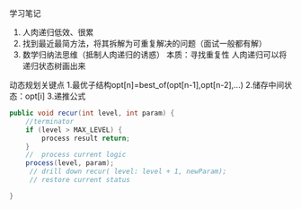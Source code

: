 学习笔记

1. 人肉递归低效、很累
2. 找到最近最简方法，将其拆解为可重复解决的问题（面试一般都有解）
3. 数学归纳法思维（抵制人肉递归的诱惑） 本质：寻找重复性 人肉递归可以将递归状态树画出来

动态规划关键点 
1.最优子结构opt[n]=best_of(opt[n-1],opt[n-2],...) 
2.储存中间状态：opt[i] 
3.递推公式
```java
public void recur(int level, int param) { 
    //terminator 
    if (level > MAX_LEVEL) { 
        process result return; 
    } 
    //  process current logic 
    process(level, param);
     // drill down recur( level: level + 1, newParam);
     // restore current status

}
```